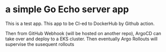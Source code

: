 # a simple Go Echo server app
This is a test app. This app to be CI-ed to DockerHub by Github action.

Then from GitHub Webhook (will be hosted on another repo), ArgoCD can take over and deploy to a EKS cluster.
Then eventually Argo Rollouts will supervise the susequent rollouts